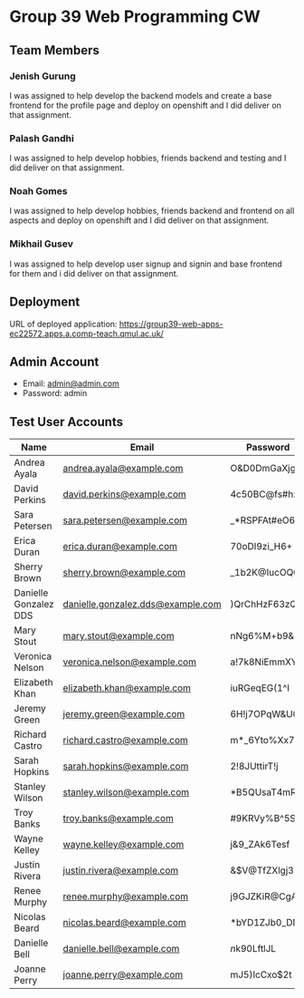 # Group 39 Web Programming CW

## Team Members
### Jenish Gurung
  I was assigned to help develop the backend models and create a base frontend for the profile page and deploy on openshift and I did deliver on that assignment.
### Palash Gandhi
  I was assigned to help develop hobbies, friends backend and testing and I did deliver on that assignment.
### Noah Gomes
  I was assigned to help develop hobbies, friends backend and frontend on all aspects and deploy on openshift and I did deliver on that assignment.
### Mikhail Gusev
  I was assigned to help develop user signup and signin and base frontend for them and i did deliver on that assignment.

## Deployment
URL of deployed application: https://group39-web-apps-ec22572.apps.a.comp-teach.qmul.ac.uk/

## Admin Account
- Email: admin@admin.com
- Password: admin

## Test User Accounts

| Name | Email | Password |
|------|--------|----------|
| Andrea Ayala | andrea.ayala@example.com | O&D0DmGaXjgG |
| David Perkins | david.perkins@example.com | 4c50BC@fs#hx |
| Sara Petersen | sara.petersen@example.com | _*RSPFAt#eO6 |
| Erica Duran | erica.duran@example.com | 70oDI9zi_H6+ |
| Sherry Brown | sherry.brown@example.com | _1b2K@IucOQ@ |
| Danielle Gonzalez DDS | danielle.gonzalez.dds@example.com | )QrChHzF63zQ |
| Mary Stout | mary.stout@example.com | nNg6%M+b9&7$ |
| Veronica Nelson | veronica.nelson@example.com | a!7k8NiEmmXY |
| Elizabeth Khan | elizabeth.khan@example.com | iuRGeqEG(1^I |
| Jeremy Green | jeremy.green@example.com | 6H!j7OPqW&U0 |
| Richard Castro | richard.castro@example.com | m*_6Yto%Xx7@ |
| Sarah Hopkins | sarah.hopkins@example.com | 2!8JUttirT!j |
| Stanley Wilson | stanley.wilson@example.com | *B5QUsaT4mRB |
| Troy Banks | troy.banks@example.com | #9KRVy%B^5Sr |
| Wayne Kelley | wayne.kelley@example.com | j&9_ZAk6Tesf |
| Justin Rivera | justin.rivera@example.com | &$V@TfZXlgj3 |
| Renee Murphy | renee.murphy@example.com | j9GJZKiR@CgA |
| Nicolas Beard | nicolas.beard@example.com | *bYD1ZJb0_DN |
| Danielle Bell | danielle.bell@example.com | $n$k90LftlJL |
| Joanne Perry | joanne.perry@example.com | mJ5)IcCxo$2t |
